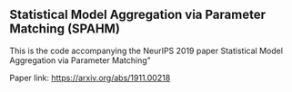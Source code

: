 ## Statistical Model Aggregation via Parameter Matching (SPAHM)


This is the code accompanying the NeurIPS 2019 paper Statistical Model Aggregation via Parameter Matching"

Paper link: https://arxiv.org/abs/1911.00218


